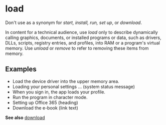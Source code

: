 # load

Don't use as a synonym for *start, install, run, set up*, or *download*.

In content for a technical audience, use *load* only to describe dynamically calling graphics, documents, or installed programs or data, such as drivers, DLLs, scripts, registry entries, and profiles, into RAM or a program's virtual memory. Use *unload* or *remove* to refer to removing these items from memory.

## Examples

- Load the device driver into the upper memory area.
- Loading your personal settings ... (system status message)
- When you sign in, the app loads your profile.
- Run the program in character mode.
- Setting up Office 365 (heading)
- Download the e-book (link text)

**See also** [download](../d/download.md)
